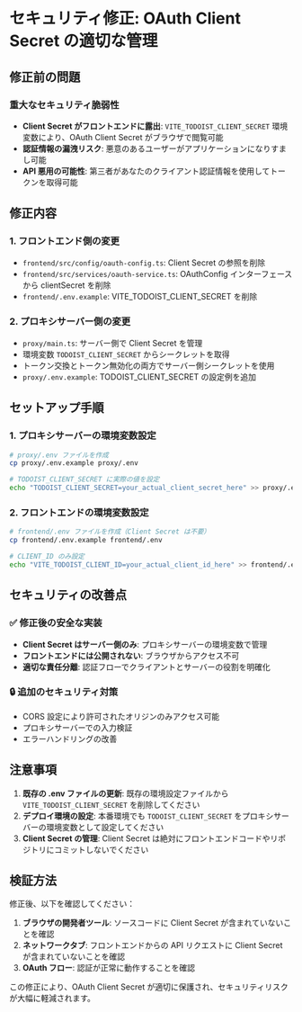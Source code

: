 # セキュリティ修正: OAuth Client Secret の適切な管理

## 修正前の問題

### 重大なセキュリティ脆弱性
- **Client Secret がフロントエンドに露出**: `VITE_TODOIST_CLIENT_SECRET` 環境変数により、OAuth Client Secret がブラウザで閲覧可能
- **認証情報の漏洩リスク**: 悪意のあるユーザーがアプリケーションになりすまし可能
- **API 悪用の可能性**: 第三者があなたのクライアント認証情報を使用してトークンを取得可能

## 修正内容

### 1. フロントエンド側の変更
- `frontend/src/config/oauth-config.ts`: Client Secret の参照を削除
- `frontend/src/services/oauth-service.ts`: OAuthConfig インターフェースから clientSecret を削除
- `frontend/.env.example`: VITE_TODOIST_CLIENT_SECRET を削除

### 2. プロキシサーバー側の変更
- `proxy/main.ts`: サーバー側で Client Secret を管理
- 環境変数 `TODOIST_CLIENT_SECRET` からシークレットを取得
- トークン交換とトークン無効化の両方でサーバー側シークレットを使用
- `proxy/.env.example`: TODOIST_CLIENT_SECRET の設定例を追加

## セットアップ手順

### 1. プロキシサーバーの環境変数設定
```bash
# proxy/.env ファイルを作成
cp proxy/.env.example proxy/.env

# TODOIST_CLIENT_SECRET に実際の値を設定
echo "TODOIST_CLIENT_SECRET=your_actual_client_secret_here" >> proxy/.env
```

### 2. フロントエンドの環境変数設定
```bash
# frontend/.env ファイルを作成（Client Secret は不要）
cp frontend/.env.example frontend/.env

# CLIENT_ID のみ設定
echo "VITE_TODOIST_CLIENT_ID=your_actual_client_id_here" >> frontend/.env
```

## セキュリティの改善点

### ✅ 修正後の安全な実装
- **Client Secret はサーバー側のみ**: プロキシサーバーの環境変数で管理
- **フロントエンドには公開されない**: ブラウザからアクセス不可
- **適切な責任分離**: 認証フローでクライアントとサーバーの役割を明確化

### 🔒 追加のセキュリティ対策
- CORS 設定により許可されたオリジンのみアクセス可能
- プロキシサーバーでの入力検証
- エラーハンドリングの改善

## 注意事項

1. **既存の .env ファイルの更新**: 既存の環境設定ファイルから `VITE_TODOIST_CLIENT_SECRET` を削除してください
2. **デプロイ環境の設定**: 本番環境でも `TODOIST_CLIENT_SECRET` をプロキシサーバーの環境変数として設定してください
3. **Client Secret の管理**: Client Secret は絶対にフロントエンドコードやリポジトリにコミットしないでください

## 検証方法

修正後、以下を確認してください：

1. **ブラウザの開発者ツール**: ソースコードに Client Secret が含まれていないことを確認
2. **ネットワークタブ**: フロントエンドからの API リクエストに Client Secret が含まれていないことを確認
3. **OAuth フロー**: 認証が正常に動作することを確認

この修正により、OAuth Client Secret が適切に保護され、セキュリティリスクが大幅に軽減されます。
